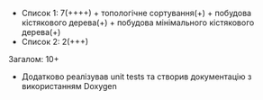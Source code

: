 * Список 1: 7(++++) + топологічне сортування(+) + побудова кістякового дерева(+) + побудова мінімального кістякового дерева(+)
* Список 2: 2(+++)

Загалом: 10+

* Додатково реалізував unit tests та створив документацію з використанням Doxygen

